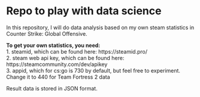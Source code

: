 <h1> Repo to play with data science </h1>

<p> In this repository, I will do data analysis based on my own steam statistics in Counter Strike: Global Offensive.</p>

<p><b>To get your own statistics, you need:</b><br>
1. steamid, which can be found here: https://steamid.pro/ <br>
2. steam web api key, which can be found here: https://steamcommunity.com/dev/apikey <br>
3. appid, which for cs:go is 730 by default, but feel free to experiment.<br>
Change it to 440 for Team Fortress 2 data
</p>

<p>
Result data is stored in JSON format.
</p>
